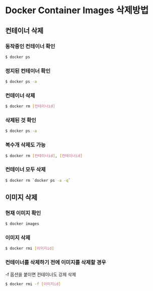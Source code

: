 # Docker Container Images 삭제방법

## 컨테이너 삭제

### 동작중인 컨테이너 확인

```sh
$ docker ps
```

### 정지된 컨테이너 확인

```sh
$ docker ps -a
```

### 컨테이너 삭제

```sh
$ docker rm [컨테이너id]
```

### 삭제된 것 확인

```sh
$ docker ps -a
```

### 복수개 삭제도 가능

```sh
$ docker rm [컨테이너id], [컨테이너id]
```

### 컨테이너 모두 삭제

```sh
$ docker rm `docker ps -a -q`
```

## 이미지 삭제

### 현재 이미지 확인

```sh
$ docker images
```

### 이미지 삭제

```sh
$ docker rmi [이미지id]
```

### 컨테이너를 삭제하기 전에 이미지를 삭제할 경우

-f 옵션을 붙이면 컨테이너도 강제 삭제

```sh
$ docker rmi -f [이미지id]
```
